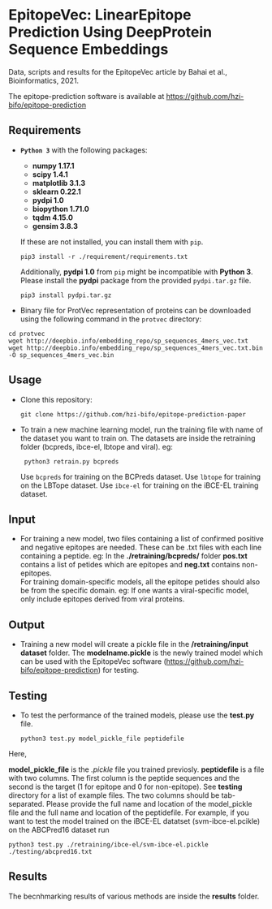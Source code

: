 #  EpitopeVec:   LinearEpitope   Prediction   Using   DeepProtein   Sequence   Embeddings
Data, scripts and results for the EpitopeVec article by Bahai et al., Bioinformatics, 2021.

  The epitope-prediction software is available at https://github.com/hzi-bifo/epitope-prediction

## Requirements

* **```Python 3```** with the following packages:
    * **numpy 1.17.1**
    * **scipy 1.4.1**
    * **matplotlib 3.1.3**
    * **sklearn 0.22.1**
    * **pydpi 1.0**
    * **biopython 1.71.0**
    * **tqdm 4.15.0**
    * **gensim 3.8.3**
    
   
  If these are not installed, you can install them with ``` pip ```. 
    ```
   pip3 install -r ./requirement/requirements.txt
   ```
   
  Additionally, **pydpi 1.0** from ```pip``` might be incompatible with **Python 3**. Please install the **pydpi** package from the provided ```pydpi.tar.gz``` file.
    ```
    pip3 install pydpi.tar.gz
    ```
   
 * Binary file for ProtVec representation of proteins can be downloaded using the following command in the ```protvec``` directory:
 
 ```
 cd protvec
 wget http://deepbio.info/embedding_repo/sp_sequences_4mers_vec.txt
 wget http://deepbio.info/embedding_repo/sp_sequences_4mers_vec.txt.bin -O sp_sequences_4mers_vec.bin
 ```
    
## Usage
 
* Clone this repository:
  ```
  git clone https://github.com/hzi-bifo/epitope-prediction-paper
  ```

* To train a new machine learning model, run the training file with name of the dataset you want to train on. The datasets are inside the retraining folder (bcpreds, ibce-el, lbtope and viral). eg:
  ```
   python3 retrain.py bcpreds
  ```
  
  Use ```bcpreds``` for training on the BCPreds dataset.
  Use ```lbtope``` for training on the LBTope dataset.
  Use ```ibce-el``` for training on the iBCE-EL training dataset.


## Input

* For training a new model, two files containing a list of confirmed positive and negative epitopes are needed. These can be .txt files with each line containing a peptide. eg: In the **./retraining/bcpreds/** folder **pos.txt** contains a list of petides which are epitopes and **neg.txt** contains non-epitopes.  
For training domain-specific models, all the epitope petides should also be from the specific domain. eg: If one wants a viral-specific model, only include epitopes derived from viral proteins.


## Output

* Training a new model will create a pickle file in the **/retraining/input dataset** folder. The **modelname.pickle** is the newly trained model which can be used with the EpitopeVec software (https://github.com/hzi-bifo/epitope-prediction) for testing.

## Testing

* To test the performance of the trained models, please use the **test.py** file.

  ```
  python3 test.py model_pickle_file peptidefile

  ```

Here,

**model_pickle_file** is the _.pickle_ file you trained previosly.
**peptidefile** is a file with two columns. The first column is the peptide sequences and the second is the target (1 for epitope and 0 for non-epitope). See **testing** directory for a list of example files. The two columns should be tab-separated.
Please provide the full name and location of the model\_pickle file and the full name and location of the peptidefile. For example, if you want to test the model trained on the iBCE-EL datatset (svm-ibce-el.pcikle) on the ABCPred16 dataset run 
```
python3 test.py ./retraining/ibce-el/svm-ibce-el.pickle ./testing/abcpred16.txt 

```

## Results

The becnhmarking results of various methods are inside the **results** folder. 




